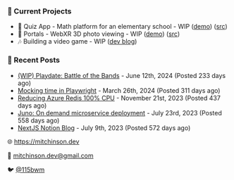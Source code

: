 ### 📌 Current Projects
- 📝 Quiz App - Math platform for an elementary school - WIP ([demo](https://quiz-staging.mitchinson.dev/)) ([src](https://github.com/bmitchinson/budget-entry))
- 📸 Portals - WebXR 3D photo viewing - WIP ([demo](https://portals.mitchinson.dev/)) ([src](https://github.com/bmitchinson/vr-jpg-viewer-webxr))
- 🎶 Building a video game - WIP ([dev blog](https://blog.mitchinson.dev/playdate-dev-one))

### 📝 Recent Posts

- [(WIP) Playdate: Battle of the Bands](https://blog.mitchinson.dev/playdate-dev-one) - June 12th, 2024 (Posted 233 days ago)
- [Mocking time in Playwright](https://blog.mitchinson.dev/playwright-mock-time) - March 26th, 2024 (Posted 311 days ago)
- [Reducing Azure Redis 100% CPU](https://blog.mitchinson.dev/redis-cpu) - November 21st, 2023 (Posted 437 days ago)
- [Juno: On demand microservice deployment](https://blog.mitchinson.dev/juno) - July 23rd, 2023 (Posted 558 days ago)
- [NextJS Notion Blog](https://blog.mitchinson.dev/blog-2023) - July 9th, 2023 (Posted 572 days ago)

🌐 https://mitchinson.dev

💌 mitchinson.dev@gmail.com

🐦 [@115bwm](https://twitter.com/115bwm)